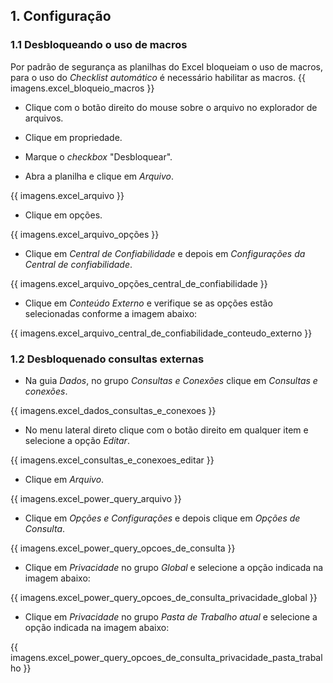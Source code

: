 ## 1. Configuração
### 1.1 Desbloqueando o uso de macros
Por padrão de segurança as planilhas do Excel bloqueiam o uso de macros, para o uso do _Checklist automático_ é necessário habilitar as macros. 
{{ imagens.excel_bloqueio_macros }}

- Clique com o botão direito do mouse sobre o arquivo no explorador de arquivos.
- Clique em propriedade.
- Marque o _checkbox_ "Desbloquear".

- Abra a planilha e clique em _Arquivo_.

{{ imagens.excel_arquivo }}

- Clique em opções.

{{ imagens.excel_arquivo_opções }}

- Clique em _Central de Confiabilidade_ e depois em _Configurações da Central de confiabilidade_.
  
{{ imagens.excel_arquivo_opções_central_de_confiabilidade }}

- Clique em _Conteúdo Externo_ e verifique se as opções estão selecionadas conforme a imagem abaixo:

{{ imagens.excel_arquivo_central_de_confiabilidade_conteudo_externo }}

### 1.2 Desbloquenado consultas externas
- Na guia _Dados_, no grupo _Consultas e Conexões_ clique em _Consultas e conexões_.

{{ imagens.excel_dados_consultas_e_conexoes }}

- No menu lateral direto clique com o botão direito em qualquer item e selecione a opção _Editar_.

{{ imagens.excel_consultas_e_conexoes_editar }}

- Clique em _Arquivo_.

{{ imagens.excel_power_query_arquivo }}

- Clique em _Opções e Configurações_ e depois clique em _Opções de Consulta_.
  
{{ imagens.excel_power_query_opcoes_de_consulta }}

- Clique em _Privacidade_ no grupo _Global_ e selecione a opção indicada na imagem abaixo:

{{ imagens.excel_power_query_opcoes_de_consulta_privacidade_global }}

- Clique em _Privacidade_ no grupo _Pasta de Trabalho atual_ e selecione a opção indicada na imagem abaixo:

{{ imagens.excel_power_query_opcoes_de_consulta_privacidade_pasta_trabalho }}

